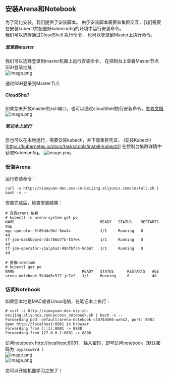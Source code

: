 ## 安装Arena和Notebook
为了简化安装，我们提供了安装脚本。 由于安装脚本需要和集群交互，我们需要在安装kubectl并配置好kubeconfig的环境中运行安装命令。 <br />
我们可以选择通过CloudShell 执行命令， 也可以登录到Master上执行命令。

##### 登录到master
我们可以选择登录到master机器上运行安装命令， 在控制台上查看Master节点SSH登录地址：<br />![image.png](https://intranetproxy.alipay.com/skylark/lark/0/2019/png/25353/1550497957036-403a6b99-f28b-42a9-a91c-14edf7844ebb.png#align=left&display=inline&height=168&linkTarget=_blank&name=image.png&originHeight=415&originWidth=1107&size=92074&width=448)

通过SSH登录到Master节点

##### CloudShell
如果您未开放master的ssh端口，也可以通过cloudShell执行安装命令，[参考文档](https://help.aliyun.com/document_detail/100650.html)<br />
![image.png](https://intranetproxy.alipay.com/skylark/lark/0/2019/png/25353/1550559633066-5adbbe84-e0aa-4197-a4ab-4956c228cf90.png#align=left&display=inline&height=167&linkTarget=_blank&name=image.png&originHeight=611&originWidth=1462&size=192881&width=399)

##### 笔记本上运行
您也可以在本地运行，需要安装kubectl，并下载集群凭证。 (安装Kubectl)[https://kubernetes.io/docs/tasks/tools/install-kubectl/]
在控制台集群详情中获取Kubeconfig。
![image.png](https://intranetproxy.alipay.com/skylark/lark/0/2019/png/25353/1550559838022-51236fc3-27dc-40fc-91e8-5b5af951f363.png#align=left&display=inline&height=157&linkTarget=_blank&name=image.png&originHeight=513&originWidth=1426&size=334486&width=438)

### 安装Arena
运行安装命令：
```
curl -s http://xiaoyuan-dev.oss-cn-beijing.aliyuncs.com/install.sh | bash -s --
```

安装完成后，检查安装结果：

```
# 查看arena 依赖
# kubectl -n arena-system get po
NAME                                      READY   STATUS    RESTARTS   AGE
mpi-operator-5f89ddc9bf-5mw4c             1/1     Running   0          4d
tf-job-dashboard-7dc786b7fb-t57wx         1/1     Running   0          4d
tf-job-operator-v1alpha2-98bfbfc4-9d66t   1/1     Running   0          4d

# 查看notebook
# kubectl get po
NAME                              READY   STATUS      RESTARTS   AGE
arena-notebook-5bd4d8c5f7-jc7vf   1/1     Running     0          4d
```

### 访问Notebook

如果您本地是MAC或者LInux电脑，在笔记本上执行：
```
# curl -s http://xiaoyuan-dev.oss-cn-beijing.aliyuncs.com/access_notebook.sh | bash -s --
Forwarding pod: default/arena-notebook-c4474d566-wxhx2, port: 8081
Open http://localhost:8081 in browser
Forwarding from [::1]:8081 -> 8888
Forwarding from 127.0.0.1:8081 -> 8888
```

访问notebook [http://localhost:8081](http://localhost:8081)， 输入密码，即可访问notebook（默认密码为  `mypassw0rd`  ）<br />
![image.png](https://intranetproxy.alipay.com/skylark/lark/0/2019/png/25353/1550129380688-b5561907-8e4c-40e6-9c39-4d9cc1339d08.png#align=left&display=inline&height=115&linkTarget=_blank&name=image.png&originHeight=229&originWidth=551&size=14036&width=276)<br />
![image.png](https://intranetproxy.alipay.com/skylark/lark/0/2019/png/25353/1550498023638-252d966c-75e8-4bc3-bc42-0825d30632b4.png#align=left&display=inline&height=215&linkTarget=_blank&name=image.png&originHeight=974&originWidth=2866&size=278853&width=634)

您可以开始机器学习之旅了！